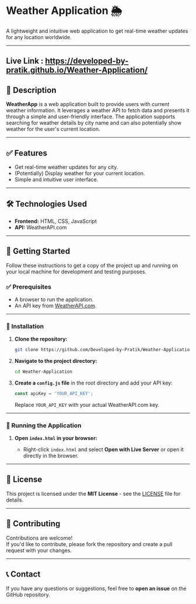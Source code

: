 # Weather Application 🌦️

A lightweight and intuitive web application to get real-time weather updates for any location worldwide.

---

## Live Link : https://developed-by-pratik.github.io/Weather-Application/

## 📄 Description  

**WeatherApp** is a web application built to provide users with current weather information. It leverages a weather API to fetch data and presents it through a simple and user-friendly interface. The application supports searching for weather details by city name and can also potentially show weather for the user's current location.

---

## ✅ Features

- Get real-time weather updates for any city.  
- (Potentially) Display weather for your current location.  
- Simple and intuitive user interface.  

---

## 🛠️ Technologies Used

- **Frontend:** HTML, CSS, JavaScript  
- **API:** WeatherAPI.com  

---

## 🚀 Getting Started

Follow these instructions to get a copy of the project up and running on your local machine for development and testing purposes.

### ✅ Prerequisites

- A browser to run the application.  
- An API key from [WeatherAPI.com](https://www.weatherapi.com/).  

---

### 🔧 Installation

1. **Clone the repository:**  

   ```bash
   git clone https://github.com/Developed-by-Pratik/Weather-Application.git
   ```

2. **Navigate to the project directory:**  

   ```bash
   cd Weather-Application
   ```

3. **Create a `config.js` file** in the root directory and add your API key:

   ```javascript
   const apiKey = 'YOUR_API_KEY';
   ```

   Replace `YOUR_API_KEY` with your actual WeatherAPI.com key.

---

### 🚀 Running the Application

1. **Open `index.html` in your browser:**  

   - Right-click `index.html` and select **Open with Live Server** or open it directly in the browser.

---

## 📜 License

This project is licensed under the **MIT License** - see the [LICENSE](./LICENSE) file for details.  

---

## 🤝 Contributing

Contributions are welcome!  
If you'd like to contribute, please fork the repository and create a pull request with your changes.

---

## 📞 Contact

If you have any questions or suggestions, feel free to **open an issue** on the GitHub repository.
